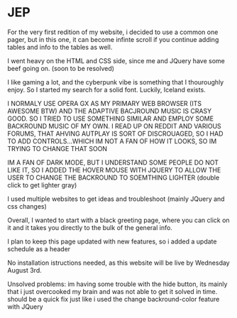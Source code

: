 # JEP
For the very first redition of my website, i decided to use a common one pager, but in this one, it can become infinte scroll if you continue adding tables and info to the tables as well. 

I went heavy on the HTML and CSS side, since me and JQuery have some beef going on. (soon to be resolved)

I like gaming a lot, and the cyberpunk vibe is something that I thouroughly enjoy. So I started my search for a solid font. Luckily, Iceland exists. 

I NORMALY USE OPERA GX AS MY PRIMARY WEB BROWSER (ITS AWESOME BTW) AND THE ADAPTIVE BACJROUND MUSIC IS CRASY GOOD. SO I TRIED TO USE SOMETHING SIMILAR AND EMPLOY SOME BACKROUND MUSIC OF MY OWN. 
I READ UP ON REDDIT AND VARIOUS FORUMS, THAT AHVING AUTPLAY IS SORT OF DISCROUAGED, SO I HAD TO ADD CONTROLS...WHICH IM NOT A FAN OF HOW IT LOOKS, SO IM TRYING TO CHANGE THAT SOON

IM A FAN OF DARK MODE, BUT I UNDERSTAND SOME PEOPLE DO NOT LIKE IT, SO I ADDED THE HOVER MOUSE WITH JQUERY TO ALLOW THE USER TO CHANGE THE BACKROUND TO SOEMTHING LIGHTER (double click to get lighter gray)

I used multiple websites to get ideas and troubleshoot (mainly JQuery and css changes)

Overall, I wanted to start with a black greeting page, where you can click on it and it takes you directly to the bulk of the general info.

I plan to keep this page updated with new features, so i added a update schedule as a header

No installation istructions needed, as this website will be live by Wednesday August 3rd. 

Unsolved problems: im having some trouble with the hide button, its mainly that i just overcooked my brain and was not able to get it solved in time. should be a quick fix just like i used the change backround-color feature with JQuery
